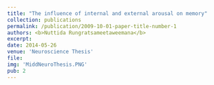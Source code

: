 ```yaml
---
title: "The influence of internal and external arousal on memory"
collection: publications
permalink: /publication/2009-10-01-paper-title-number-1
authors: <b>Nuttida Rungratsameetaweemana</b>
excerpt: 
date: 2014-05-26
venue: 'Neuroscience Thesis'
file: 
img: 'MiddNeuroThesis.PNG'
pub: 2
---
```

